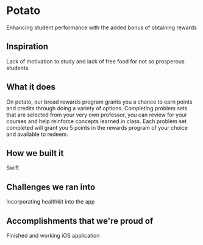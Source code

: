 # Potato
Enhancing student performance with the added bonus of obtaining rewards

## Inspiration

Lack of motivation to study and lack of free food for not so prosperous students.

## What it does

On potato, our broad rewards program grants you a chance to earn points and credits through doing a variety of options. Completing problem sets that are selected from your very own professor, you can review for your courses and help reinforce concepts learned in class. Each problem set completed will grant you 5 points in the rewards program of your choice and available to redeem.

## How we built it

Swift

## Challenges we ran into

Incorporating healthkit into the app

## Accomplishments that we're proud of

Finished and working iOS application

